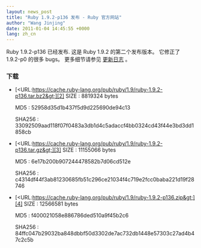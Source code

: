 ```yaml
---
layout: news_post
title: "Ruby 1.9.2-p136 发布 - Ruby 官方网站"
author: "Wang Jinjing"
date: 2011-01-04 14:45:55 +0000
lang: zh_cn
---
```


Ruby 1.9.2-p136 已经发布. 这是 Ruby 1.9.2 的第二个发布版本。 它修正了 1.9.2-p0 的很多 bugs。 更多细节请参见 [更新日志][1] 。

### 下载

* [&lt;URL:https://cache.ruby-lang.org/pub/ruby/1.9/ruby-1.9.2-p136.tar.bz2&gt;][2]
  SIZE
  : 8819324 bytes

  MD5
  : 52958d35d1b437f5d9d225690de94c13

  SHA256
  : 33092509aad118f07f0483a3db1d4c5adaccf4bb0324cd43f44e3bd3dd1858cb

* [&lt;URL:https://cache.ruby-lang.org/pub/ruby/1.9/ruby-1.9.2-p136.tar.gz&gt;][3]
  SIZE
  : 11155066 bytes

  MD5
  : 6e17b200b907244478582b7d06cd512e

  SHA256
  : c4314df44f3ab81230685fb51c296ce21034f4c719e2fcc0baba221d19f28746

* [&lt;URL:https://cache.ruby-lang.org/pub/ruby/1.9/ruby-1.9.2-p136.zip&gt;][4]
  SIZE
  : 12566581 bytes

  MD5
  : f400021058e886786ded510a9f45b2c6

  SHA256
  : 84ffc047b29032ba848dbbf50d3302de7ac732db1448e57303c27ad4b47c2c5b



[1]: https://svn.ruby-lang.org/repos/ruby/tags/v1_9_2_136/ChangeLog
[2]: https://cache.ruby-lang.org/pub/ruby/1.9/ruby-1.9.2-p136.tar.bz2
[3]: https://cache.ruby-lang.org/pub/ruby/1.9/ruby-1.9.2-p136.tar.gz
[4]: https://cache.ruby-lang.org/pub/ruby/1.9/ruby-1.9.2-p136.zip
